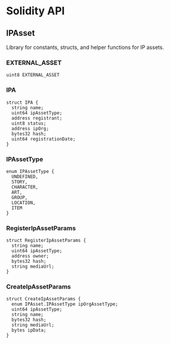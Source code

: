 # Solidity API

## IPAsset

Library for constants, structs, and helper functions for IP assets.

### EXTERNAL_ASSET

```solidity
uint8 EXTERNAL_ASSET
```

### IPA

```solidity
struct IPA {
  string name;
  uint64 ipAssetType;
  address registrant;
  uint8 status;
  address ipOrg;
  bytes32 hash;
  uint64 registrationDate;
}
```

### IPAssetType

```solidity
enum IPAssetType {
  UNDEFINED,
  STORY,
  CHARACTER,
  ART,
  GROUP,
  LOCATION,
  ITEM
}
```

### RegisterIpAssetParams

```solidity
struct RegisterIpAssetParams {
  string name;
  uint64 ipAssetType;
  address owner;
  bytes32 hash;
  string mediaUrl;
}
```

### CreateIpAssetParams

```solidity
struct CreateIpAssetParams {
  enum IPAsset.IPAssetType ipOrgAssetType;
  uint64 ipAssetType;
  string name;
  bytes32 hash;
  string mediaUrl;
  bytes ipData;
}
```

